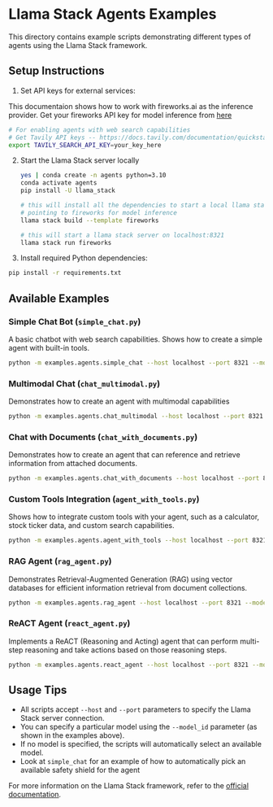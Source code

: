 # Llama Stack Agents Examples

This directory contains example scripts demonstrating different types of agents using the Llama Stack framework.

## Setup Instructions

1. Set API keys for external services:

This documentaion shows how to work with fireworks.ai as the inference provider. Get your fireworks API key for model inference from [here](https://fireworks.ai/account/api-keys)
   ```bash
   # For enabling agents with web search capabilities
   # Get Tavily API keys -- https://docs.tavily.com/documentation/quickstart
   export TAVILY_SEARCH_API_KEY=your_key_here
   ```
2. Start the Llama Stack server locally
   ```bash
   yes | conda create -n agents python=3.10
   conda activate agents
   pip install -U llama_stack
   
   # this will install all the dependencies to start a local llama stack server
   # pointing to fireworks for model inference
   llama stack build --template fireworks
   
   # this will start a llama stack server on localhost:8321
   llama stack run fireworks 
   ```
3. Install required Python dependencies:
```bash
pip install -r requirements.txt
```


## Available Examples

### Simple Chat Bot (`simple_chat.py`)

A basic chatbot with web search capabilities. Shows how to create a simple agent with built-in tools.

```bash
python -m examples.agents.simple_chat --host localhost --port 8321 --model_id meta-llama/Llama-3.3-70B-Instruct
```
### Multimodal Chat (`chat_multimodal.py`)

Demonstrates how to create an agent with multimodal capabilities

```bash
python -m examples.agents.chat_multimodal --host localhost --port 8321 --model_id meta-llama/Llama-3.3-70B-Instruct
```

### Chat with Documents (`chat_with_documents.py`)

Demonstrates how to create an agent that can reference and retrieve information from attached documents.

```bash
python -m examples.agents.chat_with_documents --host localhost --port 8321 --model_id meta-llama/Llama-3.3-70B-Instruct
```

### Custom Tools Integration (`agent_with_tools.py`)

Shows how to integrate custom tools with your agent, such as a calculator, stock ticker data, and custom search capabilities.

```bash
python -m examples.agents.agent_with_tools --host localhost --port 8321 --model_id meta-llama/Llama-3.3-70B-Instruct
```

### RAG Agent (`rag_agent.py`)

Demonstrates Retrieval-Augmented Generation (RAG) using vector databases for efficient information retrieval from document collections.

```bash
python -m examples.agents.rag_agent --host localhost --port 8321 --model_id meta-llama/Llama-3.3-70B-Instruct
```

### ReACT Agent (`react_agent.py`)

Implements a ReACT (Reasoning and Acting) agent that can perform multi-step reasoning and take actions based on those reasoning steps.

```bash
python -m examples.agents.react_agent --host localhost --port 8321 --model_id meta-llama/Llama-3.3-70B-Instruct
```

## Usage Tips

- All scripts accept `--host` and `--port` parameters to specify the Llama Stack server connection.
- You can specify a particular model using the `--model_id` parameter (as shown in the examples above).
- If no model is specified, the scripts will automatically select an available model.
- Look at `simple_chat` for an example of how to automatically pick an available safety shield for the agent 

For more information on the Llama Stack framework, refer to the [official documentation](https://github.com/meta-llama/llama-stack).

